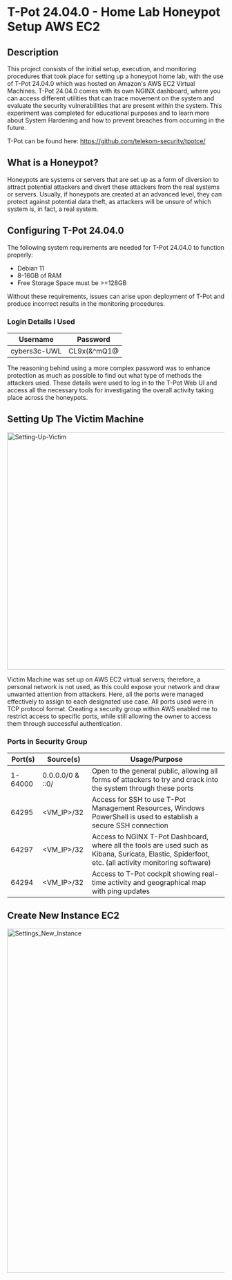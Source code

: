 # T-Pot 24.04.0 - Home Lab Honeypot Setup AWS EC2

## Description

This project consists of the initial setup, execution, and monitoring procedures that took place for setting up a honeypot home lab, with the use of T-Pot 24.04.0 which was hosted on Amazon's AWS EC2 Virtual Machines. T-Pot 24.04.0 comes with its own NGINX dashboard, where you can access different utilities that can trace movement on the system and evaluate the security vulnerabilities that are present within the system. This experiment was completed for educational purposes and to learn more about System Hardening and how to prevent breaches from occurring in the future.

T-Pot can be found here: https://github.com/telekom-security/tpotce/

## What is a Honeypot?

Honeypots are systems or servers that are set up as a form of diversion to attract potential attackers and divert these attackers from the real systems or servers. Usually, if honeypots are created at an advanced level, they can protect against potential data theft, as attackers will be unsure of which system is, in fact, a real system.

## Configuring T-Pot 24.04.0

The following system requirements are needed for T-Pot 24.04.0 to function properly:
* Debian 11
* 8-16GB of RAM
* Free Storage Space must be >=128GB

Without these requirements, issues can arise upon deployment of T-Pot and produce incorrect results in the monitoring procedures.

### Login Details I Used

| Username | Password | 
| -------- | -------- |
| cybers3c-UWL | CL9x(&^mQ1@ |

The reasoning behind using a more complex password was to enhance protection as much as possible to find out what type of methods the attackers used. These details were used to log in to the T-Pot Web UI and access all the necessary tools for investigating the overall activity taking place across the honeypots.

## Setting Up The Victim Machine

<img width="1452" height="549" alt="Setting-Up-Victim" src="https://github.com/user-attachments/assets/7bab5289-5a08-483d-bffa-78d2836db508" />

Victim Machine was set up on AWS EC2 virtual servers; therefore, a personal network is not used, as this could expose your network and draw unwanted attention from attackers. Here, all the ports were managed effectively to assign to each designated use case. All ports used were in TCP protocol format. Creating a security group within AWS enabled me to restrict access to specific ports, while still allowing the owner to access them through successful authentication.

### Ports in Security Group

| Port(s) | Source(s) | Usage/Purpose |
| ------- | --------- | ------------- | 
| 1-64000 | 0.0.0.0/0 & ::0/ | Open to the general public, allowing all forms of attackers to try and crack into the system through these ports |
| 64295   | <VM_IP>/32 | Access for SSH to use T-Pot Management Resources, Windows PowerShell is used to establish a secure SSH connection |
| 64297   | <VM_IP>/32 | Access to NGINX T-Pot Dashboard, where all the tools are used such as Kibana, Suricata, Elastic, Spiderfoot, etc. (all activity monitoring software) |
| 64294   | <VM_IP>/32 | Access to T-Pot cockpit showing real-time activity and geographical map with ping updates |

##  Create New Instance EC2

<img width="876" height="796" alt="Settings_New_Instance" src="https://github.com/user-attachments/assets/b30f2258-1720-4f5c-8b63-6b3431e4f607" />






  
